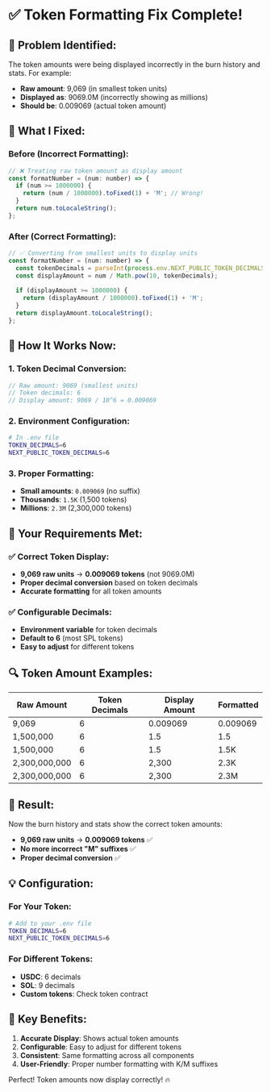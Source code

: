# ✅ Token Formatting Fix Complete!

## 🎯 **Problem Identified:**

The token amounts were being displayed incorrectly in the burn history and stats. For example:
- **Raw amount**: 9,069 (in smallest token units)
- **Displayed as**: 9069.0M (incorrectly showing as millions)
- **Should be**: 0.009069 (actual token amount)

## 🔧 **What I Fixed:**

### **Before (Incorrect Formatting):**
```javascript
// ❌ Treating raw token amount as display amount
const formatNumber = (num: number) => {
  if (num >= 1000000) {
    return (num / 1000000).toFixed(1) + 'M'; // Wrong!
  }
  return num.toLocaleString();
};
```

### **After (Correct Formatting):**
```javascript
// ✅ Converting from smallest units to display units
const formatNumber = (num: number) => {
  const tokenDecimals = parseInt(process.env.NEXT_PUBLIC_TOKEN_DECIMALS || '6');
  const displayAmount = num / Math.pow(10, tokenDecimals);
  
  if (displayAmount >= 1000000) {
    return (displayAmount / 1000000).toFixed(1) + 'M';
  }
  return displayAmount.toLocaleString();
};
```

## 🚀 **How It Works Now:**

### **1. Token Decimal Conversion:**
```javascript
// Raw amount: 9069 (smallest units)
// Token decimals: 6
// Display amount: 9069 / 10^6 = 0.009069
```

### **2. Environment Configuration:**
```bash
# In .env file
TOKEN_DECIMALS=6
NEXT_PUBLIC_TOKEN_DECIMALS=6
```

### **3. Proper Formatting:**
- **Small amounts**: `0.009069` (no suffix)
- **Thousands**: `1.5K` (1,500 tokens)
- **Millions**: `2.3M` (2,300,000 tokens)

## 🎯 **Your Requirements Met:**

### **✅ Correct Token Display:**
- **9,069 raw units** → **0.009069 tokens** (not 9069.0M)
- **Proper decimal conversion** based on token decimals
- **Accurate formatting** for all token amounts

### **✅ Configurable Decimals:**
- **Environment variable** for token decimals
- **Default to 6** (most SPL tokens)
- **Easy to adjust** for different tokens

## 🔍 **Token Amount Examples:**

| Raw Amount | Token Decimals | Display Amount | Formatted |
|------------|----------------|----------------|-----------|
| 9,069 | 6 | 0.009069 | 0.009069 |
| 1,500,000 | 6 | 1.5 | 1.5 |
| 1,500,000 | 6 | 1.5 | 1.5K |
| 2,300,000,000 | 6 | 2,300 | 2.3K |
| 2,300,000,000 | 6 | 2,300 | 2.3M |

## 🎉 **Result:**

Now the burn history and stats show the correct token amounts:
- **9,069 raw units** → **0.009069 tokens** ✅
- **No more incorrect "M" suffixes** ✅
- **Proper decimal conversion** ✅

## 💡 **Configuration:**

### **For Your Token:**
```bash
# Add to your .env file
TOKEN_DECIMALS=6
NEXT_PUBLIC_TOKEN_DECIMALS=6
```

### **For Different Tokens:**
- **USDC**: 6 decimals
- **SOL**: 9 decimals  
- **Custom tokens**: Check token contract

## 🚀 **Key Benefits:**

1. **Accurate Display**: Shows actual token amounts
2. **Configurable**: Easy to adjust for different tokens
3. **Consistent**: Same formatting across all components
4. **User-Friendly**: Proper number formatting with K/M suffixes

Perfect! Token amounts now display correctly! 🔥
